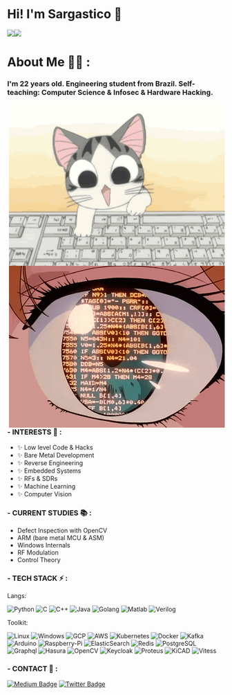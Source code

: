 # Hi! I'm Sargastico 👋

<img align="" height='137px' src="https://github-readme-stats.vercel.app/api?username=Sargastico&show_icons=true&theme=tokyonight&include_all_commits=true&line_height=21" /><!-- wi*quL3fcV --><img align="" height='137px' src="https://github-readme-stats.vercel.app/api/top-langs/?username=Sargastico&hide_title=true&layout=compact&theme=tokyonight" />

# About Me 👨‍💻 :

### I'm 22 years old. Engineering student from Brazil. Self-teaching: Computer Science & Infosec & Hardware Hacking.


<img hight="400" width="500" alt="GIF" align="right" src="https://github.com/Sargastico/Sargastico/blob/master/assets/2970.gif">
<img hight="400" width="500" alt="GIF" align="right" src="https://github.com/Sargastico/Sargastico/blob/master/assets/tumblr_n0t7teqLIg1sg1fh4o1_500.gif">

### - INTERESTS 🚀 :

- ✨ Low level Code & Hacks
- ✨ Bare Metal Development
- ✨ Reverse Engineering
- ✨ Embedded Systems
- ✨ RFs & SDRs 
- ✨ Machine Learning
- ✨ Computer Vision

### - CURRENT STUDIES :books: :

- Defect Inspection with OpenCV
- ARM (bare metal MCU & ASM)
- Windows Internals
- RF Modulation
- Control Theory

### - TECH STACK ⚡ :

Langs:

![Python](https://img.shields.io/badge/-Python-black?style=flat-square&logo=Python)
![C](https://img.shields.io/badge/-black?style=flat-square&logo=c)
![C++](https://img.shields.io/badge/-C/C++-black?style=flat-square&logo=Cplusplus)
![Java](https://img.shields.io/badge/-java-black?style=flat-square&logo=java)
![Golang](https://img.shields.io/badge/-Golang-black?style=flat-square&logo=GO)
![Matlab](https://img.shields.io/badge/-Matlab-black?style=flat-square&logo=Mathworks)
![Verilog](https://img.shields.io/badge/-Verilog-black?style=flat-square&logo=Verilog)

Toolkit:

![Linux](https://img.shields.io/badge/-Linux-black?style=flat-square&logo=Linux)
![Windows](https://img.shields.io/badge/-Windows-black?style=flat-square&logo=Windows)
![GCP](https://img.shields.io/badge/-GCP-black?style=flat-square&logo=Google-Cloud)
![AWS](https://img.shields.io/badge/-AWS-black?style=flat-square&logo=amazon-aws)
![Kubernetes](https://img.shields.io/badge/-Kubernetes-black?style=flat-square&logo=Kubernetes)
![Docker](https://img.shields.io/badge/-Docker-black?style=flat-square&logo=Docker)
![Kafka](https://img.shields.io/badge/-Kafka-black?style=flat-square&logo=Apache-Kafka)
![Arduino](https://img.shields.io/badge/-Arduino-black?style=flat-square&logo=Arduino)
![Raspberry-Pi](https://img.shields.io/badge/-RaspberryPi-black?style=flat-square&logo=Raspberry-Pi)
![ElasticSearch](https://img.shields.io/badge/-ElasticSearch-black?style=flat-square&logo=elasticsearch)
![Redis](https://img.shields.io/badge/-Redis-black?style=flat-square&logo=Redis)
![PostgreSQL](https://img.shields.io/badge/-PostgreSQL-black?style=flat-square&logo=postgresql)
![Graphql](https://img.shields.io/badge/-Graphql-black?style=flat-square&logo=Graphql)
![Hasura](https://img.shields.io/badge/-Hasura-black?style=flat-square&logo=Hasura)
![OpenCV](https://img.shields.io/badge/-OpenCV-black?style=flat-square&logo=OpenCV)
![Keycloak](https://img.shields.io/badge/-Keycloak-black?style=flat-square&logo=Keycloak)
![Proteus](https://img.shields.io/badge/-Proteus-black?style=flat-square&logo=Proteus)
![KiCAD](https://img.shields.io/badge/-KiCAD-black?style=flat-square&logo=KiCAD)
![Vitess](https://img.shields.io/badge/-Vitess-black?style=flat-square&logo=Vitess)


### - CONTACT 💬 :

[![Medium Badge](https://img.shields.io/badge/-@Sargastico_0x90-black?style=flat-square&logo=Medium&link=https://medium.com/@Sargastico_0x90/)](https://medium.com/@Sargastico_0x90)
[![Twitter Badge](https://img.shields.io/badge/-@sargx90-00acee?style=flat-square&logo=Twitter&logoColor=white)](https://twitter.com/intent/follow?screen_name=sargx90 "Follow on Twitter")






